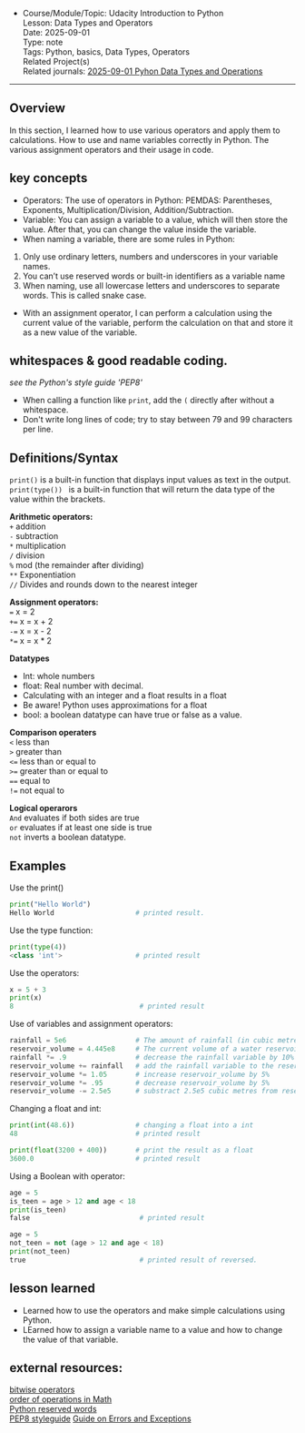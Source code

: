 * Course/Module/Topic: Udacity Introduction to Python  
Lesson: Data Types and Operators  
Date: 2025-09-01  
Type: note  
Tags: Python, basics, Data Types, Operators  
Related Project(s)  
Related journals: [2025-09-01 Pyhon Data Types and Operations](https://github.com/NikiDigitals/Computing-IT/tree/main/journals/2025-09-01-python-datatypes-and-operators.md)
---------------

## Overview
In this section, I learned how to use various operators and apply them to calculations.
How to use and name variables correctly in Python.
The various assignment operators and their usage in code. 

## key concepts
* Operators: The use of operators in Python: PEMDAS: Parentheses, Exponents, Multiplication/Division, Addition/Subtraction.
* Variable: You can assign a variable to a value, which will then store the value. After that, you can change the value inside the variable.  
* When naming a variable, there are some rules in Python:
1. Only use ordinary letters, numbers and underscores in your variable names.
2. You can’t use reserved words or built-in identifiers as a variable name
3. When naming, use all lowercase letters and underscores to separate words. This is called snake case.
* With an assignment operator, I can perform a calculation using the current value of the variable, perform the calculation on that and store it as a new value of the variable. 

## whitespaces & good readable coding.
<i>see the Python's style guide 'PEP8' </i>
* When calling a function like `print`, add the `(` directly after without a whitespace.
* Don't write long lines of code; try to stay between 79 and 99 characters per line.

## Definitions/Syntax
`print()` is a built-in function that displays input values as text in the output.  
`print(type()) ` is a built-in function that will return the data type of the value within the brackets.  

<b>Arithmetic operators:</b>  
` + ` addition  
` - ` subtraction     
` * ` multiplication     
` / ` division  
` % ` mod (the remainder after dividing)  
` ** ` Exponentiation   
` // `  Divides and rounds down to the nearest integer

 <b>Assignment operators:</b>  
 ` = `  x = 2   
 ` += `  x = x + 2  
 ` -= ` x = x - 2  
 ` *= ` x = x * 2

<b>Datatypes</b>   
* Int: whole numbers   
* float: Real number with decimal.   
* Calculating with an integer and a float results in a float
* Be aware! Python uses approximations for a float
* bool: a boolean datatype can have true or false as a value.

<b>Comparison operaters</b>  
`<` less than  
`>` greater than  
`<=` less than or equal to  
`>=` greater than or equal to  
`==` equal to  
`!=` not equal to  

<b>Logical operarors</b>  
`And` evaluates if both sides are true  
`or` evaluates if at least one side is true  
`not` inverts a boolean datatype.  

## Examples
Use the print()
```python
print("Hello World")
Hello World                    # printed result.  
```
Use the type function:

```python
print(type(4)) 
<class 'int'>                  # printed result 
 ```
Use the operators:

``` python
x = 5 + 3
print(x)
8                               # printed result
```

Use of variables and assignment operators:

```python  
rainfall = 5e6                 # The amount of rainfall (in cubic metres)
reservoir_volume = 4.445e8     # The current volume of a water reservoir (in cubic metres)
rainfall *= .9                 # decrease the rainfall variable by 10% 
reservoir_volume += rainfall   # add the rainfall variable to the reservoir_volume variable
reservoir_volume *= 1.05       # increase reservoir_volume by 5% 
reservoir_volume *= .95        # decrease reservoir_volume by 5% 
reservoir_volume -= 2.5e5      # substract 2.5e5 cubic metres from reservoir_volume 
```
Changing a float and int:

```python
print(int(48.6))               # changing a float into a int
48                             # printed result

print(float(3200 + 400))       # print the result as a float
3600.0                         # printed result
```

Using a Boolean with operator:
```python
age = 5
is_teen = age > 12 and age < 18 
print(is_teen)                       
false                           # printed result

age = 5
not_teen = not (age > 12 and age < 18)
print(not_teen)
true                            # printed result of reversed.  
```

## lesson learned
- Learned how to use the operators and make simple calculations using Python.
- LEarned how to assign a variable name to a value and how to change the value of that variable. 

## external resources: 
[bitwise operators](https://wiki.python.org/moin/BitwiseOperators)   
[order of operations in Math](https://en.wikipedia.org/wiki/Order_of_operations)   
[Python reserved words](https://docs.python.org/3/reference/lexical_analysis.html#keywords)   
[PEP8 styleguide](https://peps.python.org/pep-0008/)
[Guide on Errors and Exceptions](https://docs.python.org/3/tutorial/errors.html)

